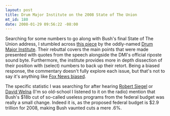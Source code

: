 ```yaml
--- 
layout: post
title: Drum Major Institute on the 2008 State of The Union
mt_id: 180
date: 2008-01-29 09:56:22 -08:00
---
```

Searching for some numbers to go along with Bush's final State of The Union address, I stumbled across [this piece](http://www.drummajorinstitute.org/library/article.php?ID=6675) by the oddly-named [Drum Major Institute](http://www.drummajorinstitute.org/library/article.php?ID=6675).  Their rebuttal covers the main points that were made presented with quotes from the speech alongside the DMI's official riposte sound byte.  Furthermore, the institute provides more in depth dissection of their position with (select) numbers to back up their retort.  Being a biased response, the commentary doesn't fully explore each issue, but that's not to say it's anything like [Fox News biased](http://www.fair.org/index.php?page=1067).

The specific statistic I was searching for after hearing [Robert Siegel](http://www.npr.org/templates/story/story.php?storyId=2101185) or [David Welna](http://www.npr.org/templates/story/story.php?storyId=1934700) (I'm so old-school I listened to it on the radio) mention that Bush's $18b cut of so-called useless programs from the federal budget was really a small change.  Indeed it is, as the proposed federal budget is $2.9 trillion for 2008, making Bush vaunted cuts a mere .6%.
